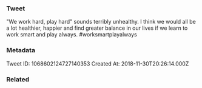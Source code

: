 ### Tweet
"We work hard, play hard" sounds terribly unhealthy. I think we would all be a lot healthier, happier and find greater balance in our lives if we learn to work smart and play always. #worksmartplayalways

### Metadata
Tweet ID: 1068602124727140353
Created At: 2018-11-30T20:26:14.000Z

### Related

